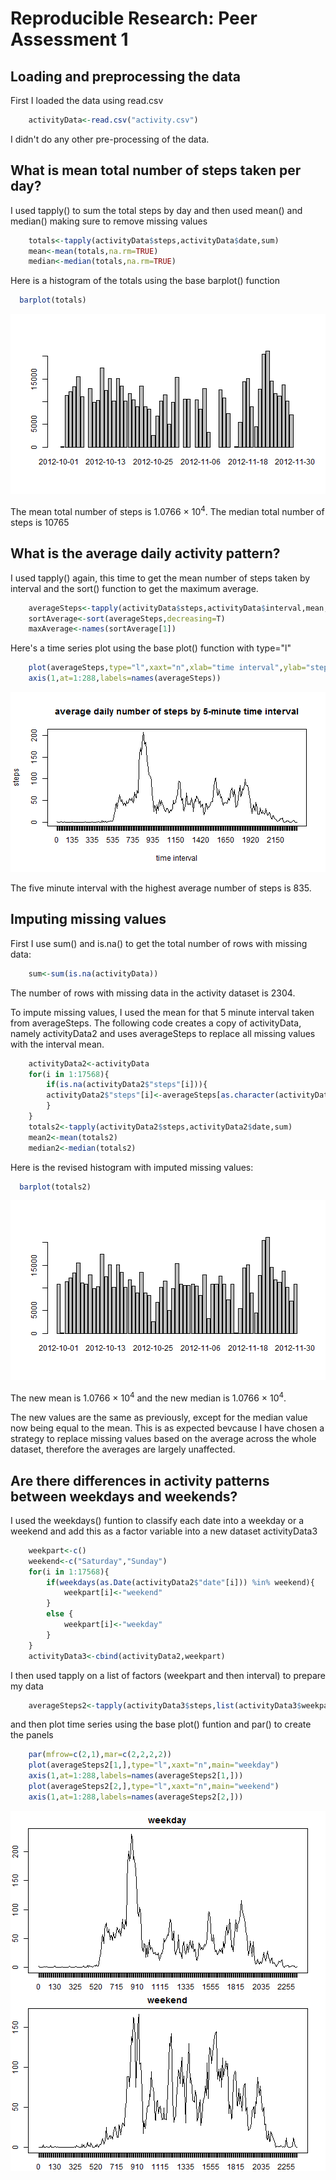 # Reproducible Research: Peer Assessment 1


## Loading and preprocessing the data
First I loaded the data using read.csv  

```r
    activityData<-read.csv("activity.csv")
```

I didn't do any other pre-processing of the data.


## What is mean total number of steps taken per day?
I used tapply() to sum the total steps by day and then used mean() and median() making sure to remove missing values  

```r
    totals<-tapply(activityData$steps,activityData$date,sum)
    mean<-mean(totals,na.rm=TRUE)
    median<-median(totals,na.rm=TRUE)
```

Here is a histogram of the totals using the base barplot() function  

```r
  barplot(totals)
```

![plot of chunk histogram](figure/histogram.png) 


The mean total number of steps is 1.0766 &times; 10<sup>4</sup>. The median total number of steps is 10765 

## What is the average daily activity pattern?

I used tapply() again, this time to get the mean number of steps taken by interval and the sort() function to get the maximum average.  

```r
    averageSteps<-tapply(activityData$steps,activityData$interval,mean,na.rm=TRUE)
    sortAverage<-sort(averageSteps,decreasing=T)
    maxAverage<-names(sortAverage[1])
```
Here's a time series plot using the base plot() function with type="l"  

```r
    plot(averageSteps,type="l",xaxt="n",xlab="time interval",ylab="steps",main="average daily number of steps by 5-minute time interval")
    axis(1,at=1:288,labels=names(averageSteps))
```

![plot of chunk timeseries](figure/timeseries.png) 

The five minute interval with the highest average number of steps is 835.


## Imputing missing values
First I use sum() and is.na() to get the total number of rows with missing data:

```r
    sum<-sum(is.na(activityData))
```
The number of rows with missing data in the activity dataset is 2304.  

To impute missing values, I used the mean for that 5 minute interval taken from averageSteps. The following code creates a copy of activityData, namely activityData2 and uses averageSteps to replace all missing values with the interval mean. 

```r
    activityData2<-activityData
    for(i in 1:17568){
        if(is.na(activityData2$"steps"[i])){
        activityData2$"steps"[i]<-averageSteps[as.character(activityData2$"interval"[i])]
        }
    }
    totals2<-tapply(activityData2$steps,activityData2$date,sum)
    mean2<-mean(totals2)
    median2<-median(totals2)
```
Here is the revised histogram with imputed missing values:  

```r
  barplot(totals2)
```

![plot of chunk revisedhisto](figure/revisedhisto.png) 

The new mean is  1.0766 &times; 10<sup>4</sup> and the new median is  1.0766 &times; 10<sup>4</sup>.  

The new values are the same as previously, except for the median value now being equal to the mean. This is as expected bevcause I have chosen a strategy to replace missing values based on the average across the whole dataset, therefore the averages are largely unaffected.  


## Are there differences in activity patterns between weekdays and weekends?
I used the weekdays() funtion to classify each date into a weekday or a weekend and add this as a factor variable into a new dataset activityData3  

```r
    weekpart<-c()
    weekend<-c("Saturday","Sunday")
    for(i in 1:17568){
        if(weekdays(as.Date(activityData2$"date"[i])) %in% weekend){
            weekpart[i]<-"weekend"
        }
        else {
            weekpart[i]<-"weekday"
        }
    }
    activityData3<-cbind(activityData2,weekpart)
```
I then used tapply on a list of factors (weekpart and then interval) to prepare my data  

```r
    averageSteps2<-tapply(activityData3$steps,list(activityData3$weekpart,activityData3$interval),mean,na.rm=TRUE)
```
and then plot time series using the base plot() funtion and par() to create the panels  

```r
    par(mfrow=c(2,1),mar=c(2,2,2,2)) 
    plot(averageSteps2[1,],type="l",xaxt="n",main="weekday")
    axis(1,at=1:288,labels=names(averageSteps2[1,]))
    plot(averageSteps2[2,],type="l",xaxt="n",main="weekend")
    axis(1,at=1:288,labels=names(averageSteps2[2,]))
```

![plot of chunk panelplot](figure/panelplot.png) 

